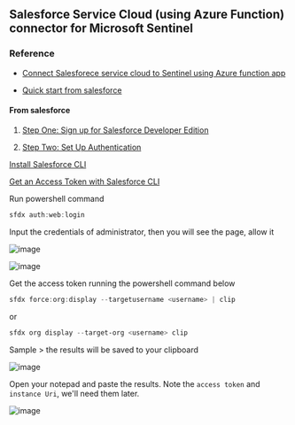## Salesforce Service Cloud (using Azure Function) connector for Microsoft Sentinel

### Reference
* [Connect Salesforece service cloud to Sentinel using Azure function app](https://learn.microsoft.com/en-us/azure/sentinel/data-connectors/salesforce-service-cloud-using-azure-function)

* [Quick start from salesforce](https://developer.salesforce.com/docs/atlas.en-us.api_rest.meta/api_rest/quickstart.htm)

#### From salesforce
1. [Step One: Sign up for Salesforce Developer Edition](https://developer.salesforce.com/docs/atlas.en-us.api_rest.meta/api_rest/quickstart_dev_org.htm)

2. [Step Two: Set Up Authentication](https://developer.salesforce.com/docs/atlas.en-us.api_rest.meta/api_rest/quickstart_oauth.htm)

[Install Salesforce CLI](https://developer.salesforce.com/docs/atlas.en-us.242.0.sfdx_setup.meta/sfdx_setup/sfdx_setup_install_cli.htm)

[Get an Access Token with Salesforce CLI](https://developer.salesforce.com/docs/atlas.en-us.api_rest.meta/api_rest/quickstart_oauth.htm)

Run powershell command
```powershell
sfdx auth:web:login
```

Input the credentials of administrator, then you will see the page, allow it

![image](https://user-images.githubusercontent.com/96930989/229422269-ed5898a3-314e-4fea-9067-91f5501d3dbb.png)

![image](https://user-images.githubusercontent.com/96930989/229422381-f71fffb1-2f01-4204-9d92-45ff041fa622.png)

Get the access token running the powershell command below
```powershell
sfdx force:org:display --targetusername <username> | clip
```

or
```powershell
sfdx org display --target-org <username> clip
```

Sample > the results will be saved to your clipboard

![image](https://user-images.githubusercontent.com/96930989/229423439-43b7e4cf-f2e8-47af-8ec6-34c7acff40d2.png)

Open your notepad and paste the results. Note the `access token` and `instance Uri`, we'll need them later. 

![image](https://user-images.githubusercontent.com/96930989/229423933-e8025ec3-e1f2-4575-9abf-a9bca79b95ab.png)



